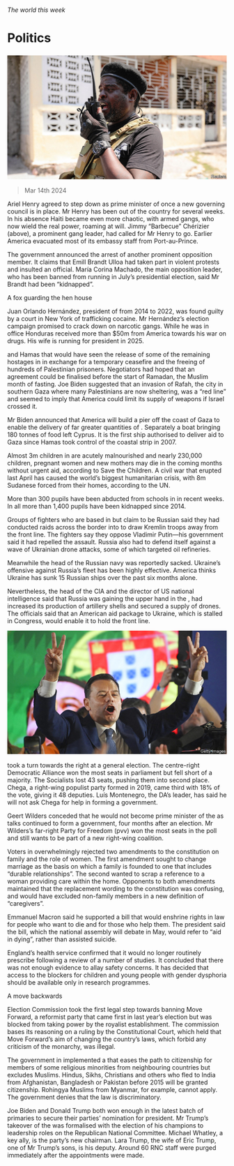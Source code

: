 ###### The world this week

# Politics 

#####  

![image](images/20240316_WWP002.jpg) 

> Mar 14th 2024 

Ariel Henry agreed to step down as prime minister of once a new governing council is in place. Mr Henry has been out of the country for several weeks. In his absence Haiti became even more chaotic, with armed gangs, who now wield the real power, roaming at will. Jimmy “Barbecue” Chérizier (above), a prominent gang leader, had called for Mr Henry to go. Earlier America evacuated most of its embassy staff from Port-au-Prince. 

The  government announced the arrest of another prominent opposition member. It claims that Emill Brandt Ulloa had taken part in violent protests and insulted an official. María Corina Machado, the main opposition leader, who has been banned from running in July’s presidential election, said Mr Brandt had been “kidnapped”.

A fox guarding the hen house

Juan Orlando Hernández, president of  from 2014 to 2022, was found guilty by a court in New York of trafficking cocaine. Mr Hernández’s election campaign promised to crack down on narcotic gangs. While he was in office Honduras received more than $50m from America towards his war on drugs. His wife is running for president in 2025.

and Hamas  that would have seen the release of some of the remaining hostages in  in exchange for a temporary ceasefire and the freeing of hundreds of Palestinian prisoners. Negotiators had hoped that an agreement could be finalised before the start of Ramadan, the Muslim month of fasting. Joe Biden suggested that an invasion of Rafah, the city in southern Gaza where many Palestinians are now sheltering, was a “red line” and seemed to imply that America could limit its supply of weapons if Israel crossed it.

Mr Biden announced that America will build a pier off the coast of Gaza to enable the delivery of far greater quantities of . Separately a boat bringing 180 tonnes of food left Cyprus. It is the first ship authorised to deliver aid to Gaza since Hamas took control of the coastal strip in 2007.

Almost 3m children in  are acutely malnourished and nearly 230,000 children, pregnant women and new mothers may die in the coming months without urgent aid, according to Save the Children. A civil war that erupted last April has caused the world’s biggest humanitarian crisis, with 8m Sudanese forced from their homes, according to the UN.

More than 300 pupils have been abducted from schools in  in recent weeks. In all more than 1,400 pupils have been kidnapped since 2014. 

Groups of fighters who are based in  but claim to be Russian said they had conducted raids across the border into  to draw Kremlin troops away from the front line. The fighters say they oppose Vladimir Putin—his government said it had repelled the assault. Russia also had to defend itself against a wave of Ukrainian drone attacks, some of which targeted oil refineries. 

Meanwhile the head of the Russian navy was reportedly sacked. Ukraine’s offensive against Russia’s  fleet has been highly effective. America thinks Ukraine has sunk 15 Russian ships over the past six months alone. 

Nevertheless, the head of the CIA and the director of US national intelligence said that Russia was gaining the upper hand in the , had increased its production of artillery shells and secured a supply of drones. The officials said that an American aid package to Ukraine, which is stalled in Congress, would enable it to hold the front line. 

![image](images/20240316_WWP001.jpg) 


 took a turn towards the right at a general election. The centre-right Democratic Alliance won the most seats in parliament but fell short of a majority. The Socialists lost 43 seats, pushing them into second place. Chega, a right-wing populist party formed in 2019, came third with 18% of the vote, giving it 48 deputies. Luís Montenegro, the DA’s leader, has said he will not ask Chega for help in forming a government. 

Geert Wilders conceded that he would not become prime minister of the  as talks continued to form a government, four months after an election. Mr Wilders’s far-right Party for Freedom (pvv) won the most seats in the poll and still wants to be part of a new right-wing coalition. 

Voters in  overwhelmingly rejected two amendments to the constitution on family and the role of women. The first amendment sought to change marriage as the basis on which a family is founded to one that includes “durable relationships”. The second wanted to scrap a reference to a woman providing care within the home. Opponents to both amendments maintained that the replacement wording to the constitution was confusing, and would have excluded non-family members in a new definition of “caregivers”. 

Emmanuel Macron said he supported a bill that would enshrine rights in law for people who want to die and for those who help them. The  president said the bill, which the national assembly will debate in May, would refer to “aid in dying”, rather than assisted suicide. 

England’s health service confirmed that it would no longer routinely prescribe following a review of a number of studies. It concluded that there was not enough evidence to allay safety concerns. It has decided that access to the blockers for children and young people with gender dysphoria should be available only in research programmes.

A move backwards

 Election Commission took the first legal step towards banning Move Forward, a reformist party that came first in last year’s election but was blocked from taking power by the royalist establishment. The commission bases its reasoning on a ruling by the Constitutional Court, which held that Move Forward’s aim of changing the country’s  laws, which forbid any criticism of the monarchy, was illegal. 

The government in  implemented a  that eases the path to citizenship for members of some religious minorities from neighbouring countries but excludes Muslims. Hindus, Sikhs, Christians and others who fled to India from Afghanistan, Bangladesh or Pakistan before 2015 will be granted citizenship. Rohingya Muslims from Myanmar, for example, cannot apply. The government denies that the law is discriminatory.

Joe Biden and Donald Trump both won enough  in the latest batch of primaries to secure their parties’ nomination for president. Mr Trump’s takeover of the  was formalised with the election of his champions to leadership roles on the Republican National Committee. Michael Whatley, a key ally, is the party’s new chairman. Lara Trump, the wife of Eric Trump, one of Mr Trump’s sons, is his deputy. Around 60 RNC staff were purged immediately after the appointments were made. 

